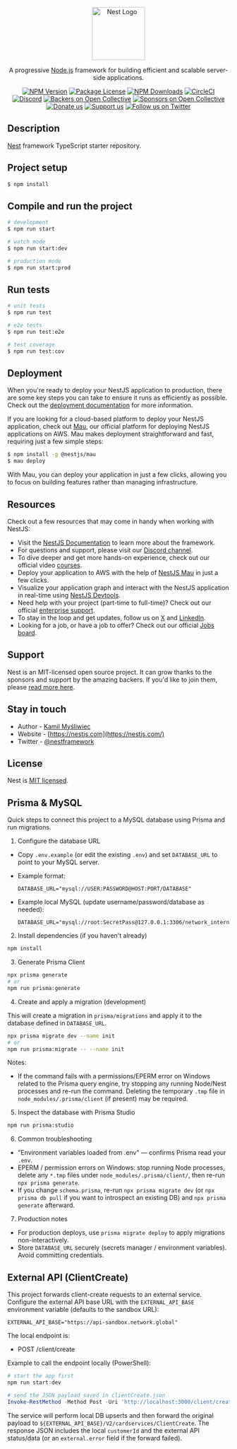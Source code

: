 <p align="center">
  <a href="http://nestjs.com/" target="blank"><img src="https://nestjs.com/img/logo-small.svg" width="120" alt="Nest Logo" /></a>
</p>

[circleci-image]: https://img.shields.io/circleci/build/github/nestjs/nest/master?token=abc123def456
[circleci-url]: https://circleci.com/gh/nestjs/nest

  <p align="center">A progressive <a href="http://nodejs.org" target="_blank">Node.js</a> framework for building efficient and scalable server-side applications.</p>
    <p align="center">
<a href="https://www.npmjs.com/~nestjscore" target="_blank"><img src="https://img.shields.io/npm/v/@nestjs/core.svg" alt="NPM Version" /></a>
<a href="https://www.npmjs.com/~nestjscore" target="_blank"><img src="https://img.shields.io/npm/l/@nestjs/core.svg" alt="Package License" /></a>
<a href="https://www.npmjs.com/~nestjscore" target="_blank"><img src="https://img.shields.io/npm/dm/@nestjs/common.svg" alt="NPM Downloads" /></a>
<a href="https://circleci.com/gh/nestjs/nest" target="_blank"><img src="https://img.shields.io/circleci/build/github/nestjs/nest/master" alt="CircleCI" /></a>
<a href="https://discord.gg/G7Qnnhy" target="_blank"><img src="https://img.shields.io/badge/discord-online-brightgreen.svg" alt="Discord"/></a>
<a href="https://opencollective.com/nest#backer" target="_blank"><img src="https://opencollective.com/nest/backers/badge.svg" alt="Backers on Open Collective" /></a>
<a href="https://opencollective.com/nest#sponsor" target="_blank"><img src="https://opencollective.com/nest/sponsors/badge.svg" alt="Sponsors on Open Collective" /></a>
  <a href="https://paypal.me/kamilmysliwiec" target="_blank"><img src="https://img.shields.io/badge/Donate-PayPal-ff3f59.svg" alt="Donate us"/></a>
    <a href="https://opencollective.com/nest#sponsor"  target="_blank"><img src="https://img.shields.io/badge/Support%20us-Open%20Collective-41B883.svg" alt="Support us"></a>
  <a href="https://twitter.com/nestframework" target="_blank"><img src="https://img.shields.io/twitter/follow/nestframework.svg?style=social&label=Follow" alt="Follow us on Twitter"></a>
</p>
  <!--[![Backers on Open Collective](https://opencollective.com/nest/backers/badge.svg)](https://opencollective.com/nest#backer)
  [![Sponsors on Open Collective](https://opencollective.com/nest/sponsors/badge.svg)](https://opencollective.com/nest#sponsor)-->

## Description

[Nest](https://github.com/nestjs/nest) framework TypeScript starter repository.

## Project setup

```bash
$ npm install
```

## Compile and run the project

```bash
# development
$ npm run start

# watch mode
$ npm run start:dev

# production mode
$ npm run start:prod
```

## Run tests

```bash
# unit tests
$ npm run test

# e2e tests
$ npm run test:e2e

# test coverage
$ npm run test:cov
```

## Deployment

When you're ready to deploy your NestJS application to production, there are some key steps you can take to ensure it runs as efficiently as possible. Check out the [deployment documentation](https://docs.nestjs.com/deployment) for more information.

If you are looking for a cloud-based platform to deploy your NestJS application, check out [Mau](https://mau.nestjs.com), our official platform for deploying NestJS applications on AWS. Mau makes deployment straightforward and fast, requiring just a few simple steps:

```bash
$ npm install -g @nestjs/mau
$ mau deploy
```

With Mau, you can deploy your application in just a few clicks, allowing you to focus on building features rather than managing infrastructure.

## Resources

Check out a few resources that may come in handy when working with NestJS:

- Visit the [NestJS Documentation](https://docs.nestjs.com) to learn more about the framework.
- For questions and support, please visit our [Discord channel](https://discord.gg/G7Qnnhy).
- To dive deeper and get more hands-on experience, check out our official video [courses](https://courses.nestjs.com/).
- Deploy your application to AWS with the help of [NestJS Mau](https://mau.nestjs.com) in just a few clicks.
- Visualize your application graph and interact with the NestJS application in real-time using [NestJS Devtools](https://devtools.nestjs.com).
- Need help with your project (part-time to full-time)? Check out our official [enterprise support](https://enterprise.nestjs.com).
- To stay in the loop and get updates, follow us on [X](https://x.com/nestframework) and [LinkedIn](https://linkedin.com/company/nestjs).
- Looking for a job, or have a job to offer? Check out our official [Jobs board](https://jobs.nestjs.com).

## Support

Nest is an MIT-licensed open source project. It can grow thanks to the sponsors and support by the amazing backers. If you'd like to join them, please [read more here](https://docs.nestjs.com/support).

## Stay in touch

- Author - [Kamil Myśliwiec](https://twitter.com/kammysliwiec)
- Website - [https://nestjs.com](https://nestjs.com/)
- Twitter - [@nestframework](https://twitter.com/nestframework)

## License

Nest is [MIT licensed](https://github.com/nestjs/nest/blob/master/LICENSE).

## Prisma & MySQL

Quick steps to connect this project to a MySQL database using Prisma and run migrations.

1. Configure the database URL

  - Copy `.env.example` (or edit the existing `.env`) and set `DATABASE_URL` to point to your MySQL server.
  - Example format:

    ```properties
    DATABASE_URL="mysql://USER:PASSWORD@HOST:PORT/DATABASE"
    ```

  - Example local MySQL (update username/password/database as needed):

    ```properties
    DATABASE_URL="mysql://root:SecretPass@127.0.0.1:3306/network_international"
    ```

2. Install dependencies (if you haven't already)

  ```bash
  npm install
  ```

3. Generate Prisma Client

  ```bash
  npx prisma generate
  # or
  npm run prisma:generate
  ```

4. Create and apply a migration (development)

  This will create a migration in `prisma/migrations` and apply it to the database defined in `DATABASE_URL`.

  ```bash
  npx prisma migrate dev --name init
  # or
  npm run prisma:migrate -- --name init
  ```

  Notes:
  - If the command fails with a permissions/EPERM error on Windows related to the Prisma query engine, try stopping any running Node/Nest processes and re-run the command. Deleting the temporary `.tmp` file in `node_modules/.prisma/client` (if present) may be required.

5. Inspect the database with Prisma Studio

  ```bash
  npm run prisma:studio
  ```

6. Common troubleshooting

  - "Environment variables loaded from .env" — confirms Prisma read your `.env`.
  - EPERM / permission errors on Windows: stop running Node processes, delete any `*.tmp` files under `node_modules/.prisma/client/`, then re-run `npx prisma generate`.
  - If you change `schema.prisma`, re-run `npx prisma migrate dev` (or `npx prisma db pull` if you want to introspect an existing DB) and `npx prisma generate` afterward.

7. Production notes

  - For production deploys, use `prisma migrate deploy` to apply migrations non-interactively.
  - Store `DATABASE_URL` securely (secrets manager / environment variables). Avoid committing credentials.

## External API (ClientCreate)

This project forwards client-create requests to an external service. Configure the external API base URL with the `EXTERNAL_API_BASE` environment variable (defaults to the sandbox URL):

```properties
EXTERNAL_API_BASE="https://api-sandbox.network.global"
```

The local endpoint is:

- POST /client/create

Example to call the endpoint locally (PowerShell):

```powershell
# start the app first
npm run start:dev

# send the JSON payload saved in clientCreate.json
Invoke-RestMethod -Method Post -Uri 'http://localhost:3000/client/create' -ContentType 'application/json' -Body (Get-Content .\clientCreate.json -Raw)
```

The service will perform local DB upserts and then forward the original payload to `${EXTERNAL_API_BASE}/V2/cardservices/ClientCreate`. The response JSON includes the local `customerId` and the external API status/data (or an `external.error` field if the forward failed).


